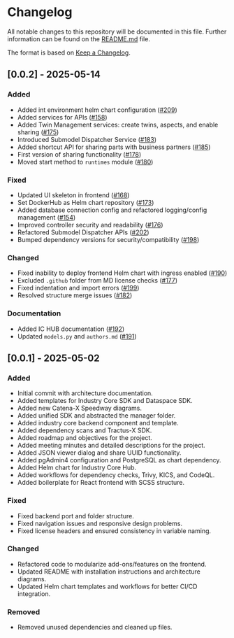 # Changelog

All notable changes to this repository will be documented in this file.
Further information can be found on the [README.md](README.md) file.

The format is based on [Keep a Changelog](https://keepachangelog.com/en/1.0.0/).

## [0.0.2] - 2025-05-14

### Added

- Added int environment helm chart configuration ([#209](https://github.com/eclipse-tractusx/industry-core-hub/pull/209))
- Added services for APIs ([#158](https://github.com/eclipse-tractusx/industry-core-hub/pull/158))
- Added Twin Management services: create twins, aspects, and enable sharing ([#175](https://github.com/eclipse-tractusx/industry-core-hub/pull/175))
- Introduced Submodel Dispatcher Service ([#183](https://github.com/eclipse-tractusx/industry-core-hub/pull/183))
- Added shortcut API for sharing parts with business partners ([#185](https://github.com/eclipse-tractusx/industry-core-hub/pull/185))
- First version of sharing functionality ([#178](https://github.com/eclipse-tractusx/industry-core-hub/pull/178))
- Moved start method to `runtimes` module ([#180](https://github.com/eclipse-tractusx/industry-core-hub/pull/180))

### Fixed

- Updated UI skeleton in frontend ([#168](https://github.com/eclipse-tractusx/industry-core-hub/pull/168))
- Set DockerHub as Helm chart repository ([#173](https://github.com/eclipse-tractusx/industry-core-hub/pull/173))
- Added database connection config and refactored logging/config management ([#154](https://github.com/eclipse-tractusx/industry-core-hub/pull/154))
- Improved controller security and readability ([#176](https://github.com/eclipse-tractusx/industry-core-hub/pull/176))
- Refactored Submodel Dispatcher APIs ([#202](https://github.com/eclipse-tractusx/industry-core-hub/pull/202))
- Bumped dependency versions for security/compatibility ([#198](https://github.com/eclipse-tractusx/industry-core-hub/pull/198))

### Changed

- Fixed inability to deploy frontend Helm chart with ingress enabled ([#190](https://github.com/eclipse-tractusx/industry-core-hub/pull/190))
- Excluded `.github` folder from MD license checks ([#177](https://github.com/eclipse-tractusx/industry-core-hub/pull/177))
- Fixed indentation and import errors ([#199](https://github.com/eclipse-tractusx/industry-core-hub/pull/199))
- Resolved structure merge issues ([#182](https://github.com/eclipse-tractusx/industry-core-hub/pull/182))

### Documentation

- Added IC HUB documentation ([#192](https://github.com/eclipse-tractusx/industry-core-hub/pull/192))
- Updated `models.py` and `authors.md` ([#191](https://github.com/eclipse-tractusx/industry-core-hub/pull/191))

## [0.0.1] - 2025-05-02

### Added

- Initial commit with architecture documentation.
- Added templates for Industry Core SDK and Dataspace SDK.
- Added new Catena-X Speedway diagrams.
- Added unified SDK and abstracted the manager folder.
- Added industry core backend component and template.
- Added dependency scans and Tractus-X SDK.
- Added roadmap and objectives for the project.
- Added meeting minutes and detailed descriptions for the project.
- Added JSON viewer dialog and share UUID functionality.
- Added pgAdmin4 configuration and PostgreSQL as chart dependency.
- Added Helm chart for Industry Core Hub.
- Added workflows for dependency checks, Trivy, KICS, and CodeQL.
- Added boilerplate for React frontend with SCSS structure.

### Fixed

- Fixed backend port and folder structure.
- Fixed navigation issues and responsive design problems.
- Fixed license headers and ensured consistency in variable naming.

### Changed

- Refactored code to modularize add-ons/features on the frontend.
- Updated README with installation instructions and architecture diagrams.
- Updated Helm chart templates and workflows for better CI/CD integration.

### Removed

- Removed unused dependencies and cleaned up files.